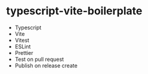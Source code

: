 # typescript-vite-boilerplate

- Typescript
- Vite
- Vitest
- ESLint
- Prettier
- Test on pull request
- Publish on release create
